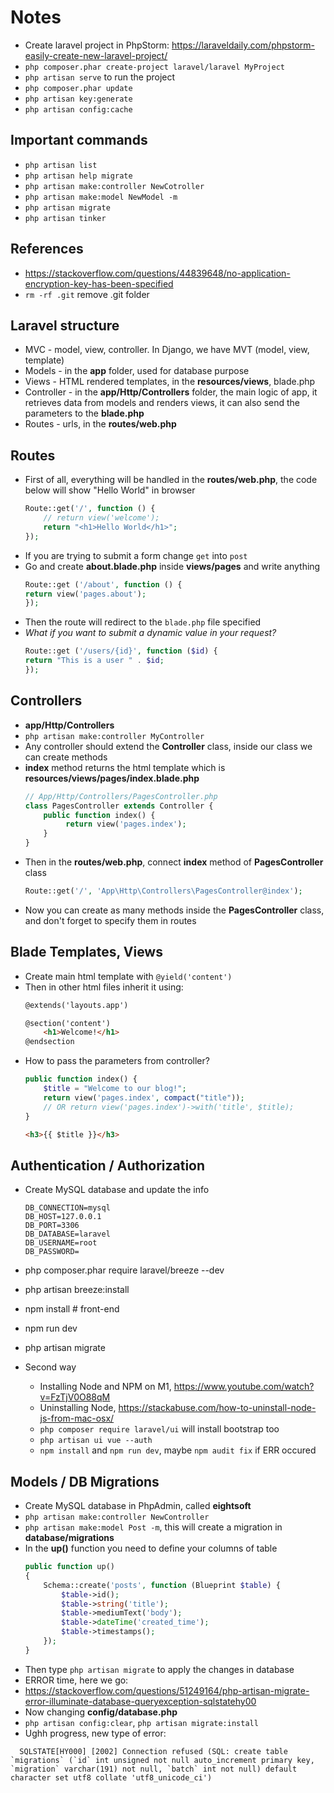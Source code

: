 # Notes

- Create laravel project in PhpStorm: https://laraveldaily.com/phpstorm-easily-create-new-laravel-project/
- `php composer.phar create-project laravel/laravel MyProject`
- `php artisan serve` to run the project
- `php composer.phar update`
- `php artisan key:generate`
- `php artisan config:cache`

## Important commands
- `php artisan list`
- `php artisan help migrate`
- `php artisan make:controller NewCotroller`
- `php artisan make:model NewModel -m`
- `php artisan migrate`
- `php artisan tinker`

## References
- https://stackoverflow.com/questions/44839648/no-application-encryption-key-has-been-specified
- `rm -rf .git` remove .git folder

## Laravel structure
- MVC - model, view, controller. In Django, we have MVT (model, view, template)
- Models - in the **app** folder, used for database purpose
- Views - HTML rendered templates, in the **resources/views**, blade.php
- Controller - in the **app/Http/Controllers** folder, the main logic of app, it retrieves data from models and renders views, it can also send the parameters to the **blade.php**
- Routes - urls, in the **routes/web.php**

## Routes
- First of all, everything will be handled in the **routes/web.php**, the code below will show "Hello World" in browser
    ```php
    Route::get('/', function () {
        // return view('welcome');
        return "<h1>Hello World</h1>";
    });
    ```
- If you are trying to submit a form change `get` into `post`
- Go and create **about.blade.php** inside **views/pages** and write anything
    ```php
    Route::get ('/about', function () {
    return view('pages.about');
    });
    ```
- Then the route will redirect to the `blade.php` file specified
- *What if you want to submit a dynamic value in your request?*
    ```php
    Route::get ('/users/{id}', function ($id) {
    return "This is a user " . $id;
    });
    ```

## Controllers
- **app/Http/Controllers** 
- `php artisan make:controller MyController`
- Any controller should extend the **Controller** class, inside our class we can create methods
- **index** method returns the html template which is **resources/views/pages/index.blade.php**
    ```php
    // App/Http/Controllers/PagesController.php
    class PagesController extends Controller {
        public function index() {
             return view('pages.index');
        }
    }
    ```
- Then in the **routes/web.php**, connect **index** method of **PagesController** class
    ```php
    Route::get('/', 'App\Http\Controllers\PagesController@index');
    ```
- Now you can create as many methods inside the **PagesController** class, and don't forget to specify them in routes 

## Blade Templates, Views
- Create main html template with `@yield('content')`
- Then in other html files inherit it using:
    ```html
    @extends('layouts.app')
    
    @section('content')
        <h1>Welcome!</h1>
    @endsection
    ```
- How to pass the parameters from controller?
    ```php
    public function index() {
        $title = "Welcome to our blog!";
        return view('pages.index', compact("title")); 
        // OR return view('pages.index')->with('title', $title); 
    }
    ```
    ```html
    <h3>{{ $title }}</h3>
    ```

## Authentication / Authorization
- Create MySQL database and update the info
    ```
    DB_CONNECTION=mysql
    DB_HOST=127.0.0.1
    DB_PORT=3306
    DB_DATABASE=laravel
    DB_USERNAME=root
    DB_PASSWORD=
    ```
- php composer.phar require laravel/breeze --dev
- php artisan breeze:install
- npm install # front-end
- npm run dev
- php artisan migrate

- Second way
    - Installing Node and NPM on M1, https://www.youtube.com/watch?v=FzTjV0O88qM
    - Uninstalling Node, https://stackabuse.com/how-to-uninstall-node-js-from-mac-osx/
    - `php composer require laravel/ui` will install bootstrap too
    - `php artisan ui vue --auth`
    - `npm install` and `npm run dev`, maybe `npm audit fix` if ERR occured
    
## Models / DB Migrations 
- Create MySQL database in PhpAdmin, called **eightsoft**
- `php artisan make:controller NewController`
- `php artisan make:model Post -m`, this will create a migration in **database/migrations**
- In the **up()** function you need to define your columns of table
    ```php
    public function up()
    {
        Schema::create('posts', function (Blueprint $table) {
            $table->id();
            $table->string('title');
            $table->mediumText('body');
            $table->dateTime('created_time');
            $table->timestamps();
        });
    }
    ```
- Then type `php artisan migrate` to apply the changes in database
- ERROR time, here we go:
- https://stackoverflow.com/questions/51249164/php-artisan-migrate-error-illuminate-database-queryexception-sqlstatehy00
- Now changing **config/database.php**
- `php artisan config:clear`, `php artisan migrate:install`
- Ughh progress, new type of error:
```
  SQLSTATE[HY000] [2002] Connection refused (SQL: create table `migrations` (`id` int unsigned not null auto_increment primary key, `migration` varchar(191) not null, `batch` int not null) default character set utf8 collate 'utf8_unicode_ci')
```

